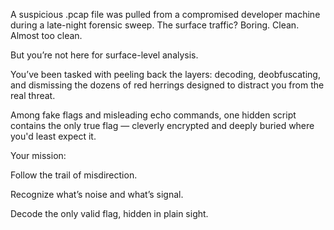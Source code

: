 A suspicious .pcap file was pulled from a compromised developer machine during a late-night forensic sweep. The surface traffic? Boring. Clean. Almost too clean.

But you’re not here for surface-level analysis.

You’ve been tasked with peeling back the layers: decoding, deobfuscating, and dismissing the dozens of red herrings designed to distract you from the real threat.

Among fake flags and misleading echo commands, one hidden script contains the only true flag — cleverly encrypted and deeply buried where you'd least expect it.

Your mission:

Follow the trail of misdirection.

Recognize what’s noise and what’s signal.

Decode the only valid flag, hidden in plain sight.
